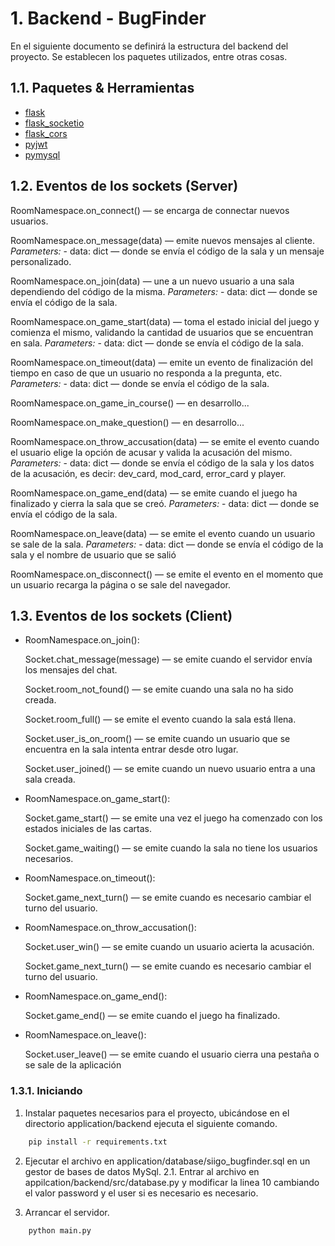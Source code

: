 # 1. Backend - BugFinder

En el siguiente documento se definirá la estructura del backend del proyecto. Se establecen los paquetes utilizados, entre otras cosas.

## 1.1. Paquetes & Herramientas

- [flask](https://flask.palletsprojects.com/en/2.0.x/)
- [flask_socketio](https://flask-socketio.readthedocs.io/)
- [flask_cors](https://flask-cors.readthedocs.io/en/latest/)
- [pyjwt](https://pyjwt.readthedocs.io/en/stable/)
- [pymysql](https://pypi.org/project/PyMySQL/)
  
## 1.2. Eventos de los sockets (Server)

RoomNamespace.on_connect() — se encarga de connectar nuevos usuarios.

RoomNamespace.on_message(data) — emite nuevos mensajes al cliente.
*Parameters:*
    - data: dict — donde se envía el código de la sala y un mensaje personalizado.

RoomNamespace.on_join(data) — une a un nuevo usuario a una sala dependiendo del código de la misma.
*Parameters:*
    - data: dict — donde se envía el código de la sala.

RoomNamespace.on_game_start(data) — toma el estado inicial del juego y comienza el mismo, validando la cantidad de usuarios que se encuentran en sala.
*Parameters:*
    - data: dict — donde se envía el código de la sala.

RoomNamespace.on_timeout(data) — emite un evento de finalización del tiempo en caso de que un usuario no responda a la pregunta, etc.
*Parameters:*
    - data: dict — donde se envía el código de la sala.

RoomNamespace.on_game_in_course() — en desarrollo...

RoomNamespace.on_make_question() — en desarrollo...

RoomNamespace.on_throw_accusation(data) — se emite el evento cuando el usuario elige la opción de acusar y valida la acusación del mismo.
*Parameters:*
    - data: dict — donde se envía el código de la sala y los datos de la acusación, es decir: dev_card, mod_card, error_card y player.

RoomNamespace.on_game_end(data) — se emite cuando el juego ha finalizado y cierra la sala que se creó.
*Parameters:*
    - data: dict — donde se envía el código de la sala.

RoomNamespace.on_leave(data) — se emite el evento cuando un usuario se sale de la sala.
*Parameters:*
    - data: dict — donde se envía el código de la sala y el nombre de usuario que se salió

RoomNamespace.on_disconnect() — se emite el evento en el momento que un usuario recarga la página o se sale del navegador.

## 1.3. Eventos de los sockets (Client)

- RoomNamespace.on_join():

    Socket.chat_message(message) — se emite cuando el servidor envía los mensajes del chat.

    Socket.room_not_found() — se emite cuando una sala no ha sido creada.

    Socket.room_full() — se emite el evento cuando la sala está llena.

    Socket.user_is_on_room() — se emite cuando un usuario que se encuentra en la sala intenta entrar desde otro lugar.

    Socket.user_joined() — se emite cuando un nuevo usuario entra a una sala creada.

- RoomNamespace.on_game_start():

    Socket.game_start() — se emite una vez el juego ha comenzado con los estados iniciales de las cartas.

    Socket.game_waiting() — se emite cuando la sala no tiene los usuarios necesarios.

- RoomNamespace.on_timeout():

    Socket.game_next_turn() — se emite cuando es necesario cambiar el turno del usuario.

- RoomNamespace.on_throw_accusation():

    Socket.user_win() — se emite cuando un usuario acierta la acusación.

    Socket.game_next_turn() — se emite cuando es necesario cambiar el turno del usuario.

- RoomNamespace.on_game_end():

    Socket.game_end() — se emite cuando el juego ha finalizado.

- RoomNamespace.on_leave():

    Socket.user_leave() — se emite cuando el usuario cierra una pestaña o se sale de la aplicación

### 1.3.1. Iniciando

1. Instalar paquetes necesarios para el proyecto, ubicándose en el directorio application/backend ejecuta el siguiente comando.

```bash
    pip install -r requirements.txt
```

2. Ejecutar el archivo en application/database/siigo_bugfinder.sql en un gestor de bases de datos MySql.
   2.1. Entrar al archivo en appilcation/backend/src/database.py y modificar la linea 10 cambiando el valor password y el user si es necesario es necesario.

3. Arrancar el servidor.

```bash
    python main.py 
```
